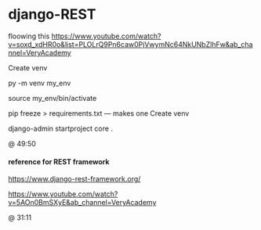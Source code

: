 # django-REST

floowing this https://www.youtube.com/watch?v=soxd_xdHR0o&list=PLOLrQ9Pn6caw0PjVwymNc64NkUNbZlhFw&ab_channel=VeryAcademy

Create venv

py -m venv my_env

source my_env/bin/activate

pip freeze > requirements.txt — makes one
Create venv

django-admin startproject core .

@ 49:50

#### reference for REST framework

https://www.django-rest-framework.org/

https://www.youtube.com/watch?v=5AOn0BmSXyE&ab_channel=VeryAcademy

@ 31:11
